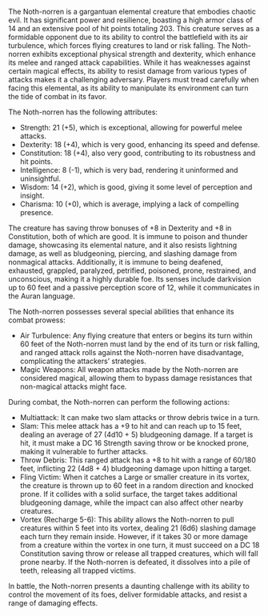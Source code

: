 The Noth-norren is a gargantuan elemental creature that embodies chaotic evil. It has significant power and resilience, boasting a high armor class of 14 and an extensive pool of hit points totaling 203. This creature serves as a formidable opponent due to its ability to control the battlefield with its air turbulence, which forces flying creatures to land or risk falling. The Noth-norren exhibits exceptional physical strength and dexterity, which enhance its melee and ranged attack capabilities. While it has weaknesses against certain magical effects, its ability to resist damage from various types of attacks makes it a challenging adversary. Players must tread carefully when facing this elemental, as its ability to manipulate its environment can turn the tide of combat in its favor.

The Noth-norren has the following attributes: 
- Strength: 21 (+5), which is exceptional, allowing for powerful melee attacks.
- Dexterity: 18 (+4), which is very good, enhancing its speed and defense.
- Constitution: 18 (+4), also very good, contributing to its robustness and hit points.
- Intelligence: 8 (-1), which is very bad, rendering it uninformed and uninsightful.
- Wisdom: 14 (+2), which is good, giving it some level of perception and insight.
- Charisma: 10 (+0), which is average, implying a lack of compelling presence.

The creature has saving throw bonuses of +8 in Dexterity and +8 in Constitution, both of which are good. It is immune to poison and thunder damage, showcasing its elemental nature, and it also resists lightning damage, as well as bludgeoning, piercing, and slashing damage from nonmagical attacks. Additionally, it is immune to being deafened, exhausted, grappled, paralyzed, petrified, poisoned, prone, restrained, and unconscious, making it a highly durable foe. Its senses include darkvision up to 60 feet and a passive perception score of 12, while it communicates in the Auran language.

The Noth-norren possesses several special abilities that enhance its combat prowess:
- Air Turbulence: Any flying creature that enters or begins its turn within 60 feet of the Noth-norren must land by the end of its turn or risk falling, and ranged attack rolls against the Noth-norren have disadvantage, complicating the attackers’ strategies.
- Magic Weapons: All weapon attacks made by the Noth-norren are considered magical, allowing them to bypass damage resistances that non-magical attacks might face.

During combat, the Noth-norren can perform the following actions:
- Multiattack: It can make two slam attacks or throw debris twice in a turn.
- Slam: This melee attack has a +9 to hit and can reach up to 15 feet, dealing an average of 27 (4d10 + 5) bludgeoning damage. If a target is hit, it must make a DC 16 Strength saving throw or be knocked prone, making it vulnerable to further attacks.
- Throw Debris: This ranged attack has a +8 to hit with a range of 60/180 feet, inflicting 22 (4d8 + 4) bludgeoning damage upon hitting a target.
- Fling Victim: When it catches a Large or smaller creature in its vortex, the creature is thrown up to 60 feet in a random direction and knocked prone. If it collides with a solid surface, the target takes additional bludgeoning damage, while the impact can also affect other nearby creatures.
- Vortex (Recharge 5-6): This ability allows the Noth-norren to pull creatures within 5 feet into its vortex, dealing 21 (6d6) slashing damage each turn they remain inside. However, if it takes 30 or more damage from a creature within the vortex in one turn, it must succeed on a DC 18 Constitution saving throw or release all trapped creatures, which will fall prone nearby. If the Noth-norren is defeated, it dissolves into a pile of teeth, releasing all trapped victims.

In battle, the Noth-norren presents a daunting challenge with its ability to control the movement of its foes, deliver formidable attacks, and resist a range of damaging effects.
